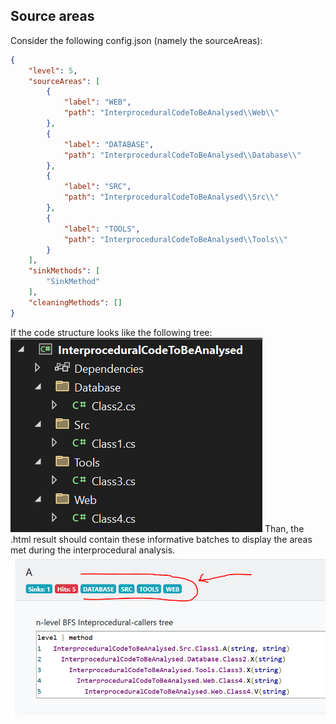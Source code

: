 ## Source areas
Consider the following config.json (namely the sourceAreas):
```json
{
    "level": 5,
    "sourceAreas": [
        {
            "label": "WEB",
            "path": "InterproceduralCodeToBeAnalysed\\Web\\"
        },
        {
            "label": "DATABASE",
            "path": "InterproceduralCodeToBeAnalysed\\Database\\"
        },
        {
            "label": "SRC",
            "path": "InterproceduralCodeToBeAnalysed\\Src\\"
        },
        {
            "label": "TOOLS",
            "path": "InterproceduralCodeToBeAnalysed\\Tools\\"
        }
    ],
    "sinkMethods": [
        "SinkMethod"
    ],
    "cleaningMethods": []
}
```
If the code structure looks like the following tree:
![img.png](images/codeStructure.png)
Than, the .html result should contain these informative batches to display the areas met during the interprocedural analysis.
![img_1.png](images/batches.png)